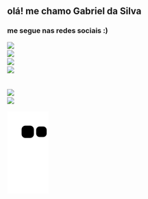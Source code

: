 ## olá! me chamo Gabriel da Silva

### me segue nas redes sociais :)

<a href="https://instagram.com/eu_drizion" target="_blank"><img src="https://img.shields.io/badge/Instagram-@eu_drizion_-purple" /></a>
<br>
<a href="https://tiktok.com/@eu_drizion" target="_blank"><img src="https://img.shields.io/badge/TikTok-@eu_drizion_-red" /></a>
<br>
<a href="https://wabot.net/grupo" target="_blank"><img src="https://img.shields.io/badge/WhatsApp%20Bot-Entre%20no%20grupo-green" /></a>
<br>
<a href="https://linktr.ee/gabriel.da.silva_" target="_blank"><img src="https://img.shields.io/badge/Linktree-Gabriel%20da%20Silva-blue" /></a>
<br>
<br>
<br>
<img src="https://github-readme-stats.vercel.app/api?username=drizion&show_icons=true&theme=dark&show_owner=true&count_private=true">
<br>
<img src="https://github-readme-stats.vercel.app/api/top-langs/?username=drizion&layout=compact&langs_count=7&theme=dark" />

 ![Snake animation](https://github.com/drizion/drizion/blob/output/github-contribution-grid-snake.svg)
